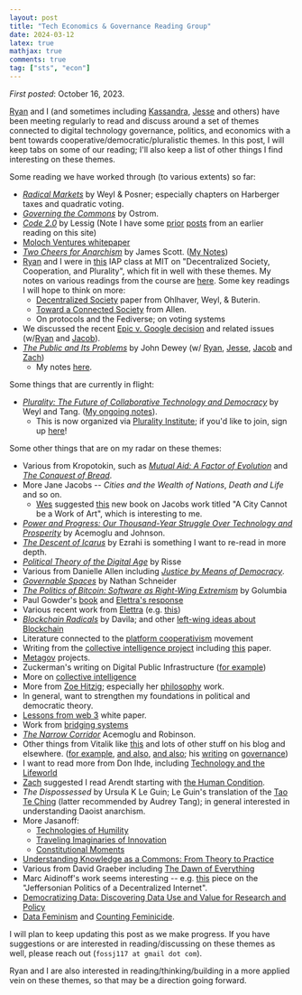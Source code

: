 ```yaml
---
layout: post
title: "Tech Economics & Governance Reading Group"
date: 2024-03-12
latex: true
mathjax: true
comments: true
tag: ["sts", "econ"]
---
```


_First posted_: October 16, 2023.

[Ryan](https://ryansepassi.com/) and I (and sometimes including [Kassandra](https://twitter.com/kassandraETH?ref_src=twsrc%5Egoogle%7Ctwcamp%5Eserp%7Ctwgr%5Eauthor), [Jesse](https://jessecallahanbryant.com/) and others) have been meeting regularly to read and discuss around a set of themes connected to digital technology governance, politics, and economics with a bent towards cooperative/democratic/pluralistic themes. In this post, I will keep tabs on some of our reading; I'll also keep a list of other things I find interesting on these themes.

Some reading we have worked through (to various extents) so far:

- [_Radical Markets_](https://press.princeton.edu/books/hardcover/9780691177502/radical-markets) by Weyl & Posner; especially chapters on Harberger taxes and quadratic voting.
- [_Governing the Commons_](https://www.cambridge.org/core/books/governing-the-commons/A8BB63BC4A1433A50A3FB92EDBBB97D5) by Ostrom.
- [_Code 2.0_](https://en.wikipedia.org/wiki/Code:_Version_2.0) by Lessig (Note I have some [prior](https://jeffreyfossett.com/2021/04/12/lessig-code-resonances.html) [posts](https://jeffreyfossett.com/2021/04/14/more-lessig-code-reflections.html) from an earlier reading on this site)
- [Moloch Ventures whitepaper](https://github.com/MolochVentures/Whitepaper/blob/master/Whitepaper.pdf)
- [_Two Cheers for Anarchism_](https://press.princeton.edu/books/paperback/9780691161037/two-cheers-for-anarchism) by James Scott. ([My Notes](https://jeffreyfossett.com/2023/12/20/notes-on-scott.html))
- [Ryan](https://ryansepassi.com/) and I were in [this](https://www.ccc.mit.edu/eventopportunities/iap-2024-decentralized-society-cooperation-and-plurality/) IAP class at MIT on "Decentralized Society, Cooperation, and Plurality", which fit in well with these themes. My notes on various readings from the course are [here](https://jeffreyfossett.com/2024/01/05/decentralized-society-IAP.html). Some key readings I will hope to think on more:
  - [Decentralized Society](https://papers.ssrn.com/sol3/papers.cfm?abstract_id=4105763) paper from Ohlhaver, Weyl, & Buterin.
  - [Toward a Connected Society](https://www.degruyter.com/document/doi/10.1515/9781400881260-006/html) from Allen.
  - On protocols and the Fediverse; on voting systems
- We discussed the recent [Epic v. Google decision](https://www.theverge.com/23945184/epic-v-google-fortnite-play-store-antitrust-trial-updates) and related issues (w/[Ryan](https://ryansepassi.com/) and [Jacob](https://www.rgrdlaw.com/attorneys-Jacob-G-Gelman.html)).
- [_The Public and Its Problems_](https://en.wikipedia.org/wiki/The_Public_and_Its_Problems) by John Dewey (w/ [Ryan](https://ryansepassi.com/), [Jesse](https://jessecallahanbryant.com/), [Jacob](https://www.rgrdlaw.com/attorneys-Jacob-G-Gelman.html) and [Zach](https://www.zachary-wojtowicz.com/))
  - My notes [here](https://jeffreyfossett.com/2024/03/09/public-and-its-problems.html).

Some things that are currently in flight:

- [_Plurality: The Future of Collaborative Technology and Democracy_](https://github.com/pluralitybook/plurality) by Weyl and Tang. ([My ongoing notes](https://jeffreyfossett.com/2023/12/27/notes-on-plurality-book.html)).
  - This is now organized via [Plurality Institute](https://www.plurality.institute/); if you'd like to join, sign up [here](https://forms.gle/2RcsGBmu2Dn915X39)!

Some other things that are on my radar on these themes:

- Various from Kropotokin, such as [_Mutual Aid: A Factor of Evolution_](https://www.amazon.com/Mutual-Aid-Evolution-Peter-Kropotkin/dp/0875580246) and [_The Conquest of Bread_](https://en.wikipedia.org/wiki/The_Conquest_of_Bread).
- More Jane Jacobs -- _Cities and the Wealth of Nations_, _Death and Life_ and so on.
  - [Wes](https://www.ccc.mit.edu/person/wes-chow/) suggested [this](https://link.springer.com/book/10.1007/978-981-99-5362-2) new book on Jacobs work titled "A City Cannot be a Work of Art", which is interesting to me.
- [_Power and Progress: Our Thousand-Year Struggle Over Technology and Prosperity_](https://www.amazon.com/Power-Progress-Thousand-Year-Technology-Prosperity/dp/1541702530) by Acemoglu and Johnson.
- [_The Descent of Icarus_](https://www.amazon.com/Descent-Icarus-Transformation-Contemporary-Democracy/dp/067419828X) by Ezrahi is something I want to re-read in more depth.
- [_Political Theory of the Digital Age_](https://www.cambridge.org/core/books/political-theory-of-the-digital-age/9BD53911483266AC3FCDF8EECEE95D9E) by Risse
- Various from Danielle Allen including [_Justice by Means of Democracy_](https://press.uchicago.edu/ucp/books/book/chicago/J/bo192735333.html).
- [_Governable Spaces_](https://www.ucpress.edu/book/9780520393943/governable-spaces) by Nathan Schneider
- [_The Politics of Bitcoin: Software as Right-Wing Extremism_](https://www.amazon.com/Politics-Bitcoin-Right-Wing-Extremism-Forerunners/dp/1517901804) by Golumbia
- Paul Gowder's [book](https://networked-leviathan.com/) and [Elettra's response](https://lpeproject.org/blog/how-not-to-regulate-digital-platforms/?utm_source=mailpoet&utm_medium=email&utm_campaign=lpe-blog-update)
- Various recent work from [Elettra](https://www.elettrabietti.com/publications) (e.g. [this](https://papers.ssrn.com/sol3/papers.cfm?abstract_id=4275143))
- [_Blockchain Radicals_](https://www.amazon.com/Blockchain-Radicals-Building-Beyond-Capitalism/dp/1914420853) by Davila; and other [left-wing ideas about Blockchain](https://theblockchainsocialist.com/)
- Literature connected to the [platform cooperativism](https://platform.coop/) movement
- Writing from the [collective intelligence project](https://cip.org/) including [this](https://arxiv.org/abs/2303.11074) paper.
- [Metagov](https://metagov.pubpub.org/participate) projects.
- Zuckerman's writing on Digital Public Infrastructure ([for example](https://knightcolumbia.org/content/the-case-for-digital-public-infrastructure))
- More on [collective intelligence](https://compdemocracy.org/collective-intelligence/)
- More from [Zoe Hitzig](https://www.zoehitzig.com/); especially her [philosophy](https://scholar.harvard.edu/files/hitzig/files/finalrevision.pdf) work.
- In general, want to strengthen my foundations in political and democratic theory.
- [Lessons from web 3](https://gettingplurality.org/2023/03/18/ethics-of-decentralized-social-technologies-lessons-from-the-web3-wave/) white paper.
- Work from [bridging systems](https://bridging.systems/)
- [_The Narrow Corridor_](https://www.penguinrandomhouse.com/books/555400/the-narrow-corridor-by-daron-acemoglu-and-james-a-robinson/#:~:text=About%20The%20Narrow%20Corridor&text=From%20the%20authors%20of%20the,to%20thrive%20despite%20new%20threats.) Acemoglu and Robinson.
- Other things from Vitalik like [this](https://vitalik.eth.limo/general/2019/12/07/quadratic.html) and lots of other stuff on his blog and elsewhere. ([for example](https://vitalik.eth.limo/general/2022/12/30/institutions.html), [and also](https://vitalik.eth.limo/general/2021/09/26/limits.html), [and also](https://vitalik.eth.limo/general/2019/04/03/collusion.html); his [writing](https://vitalik.eth.limo/general/2017/12/17/voting.html) on [governance](https://vitalik.eth.limo/general/2018/03/28/plutocracy.html))
- I want to read more from Don Ihde, including [Technology and the Lifeworld](https://iupress.org/9780253205605/technology-and-the-lifeworld/)
- [Zach](https://www.zachary-wojtowicz.com/) suggested I read Arendt starting with [the Human Condition](https://en.wikipedia.org/wiki/The_Human_Condition).
- _The Dispossessed_ by Ursula K Le Guin; Le Guin's translation of the [Tao Te Ching](https://theanarchistlibrary.org/library/lao-tzu-tao-te-ching) (latter recommended by Audrey Tang); in general interested in understanding Daoist anarchism. 
- More Jasanoff:
  - [Technologies of Humility](https://sciencepolicy.colorado.edu/students/envs_5100/jasanoff2003.pdf)
  - [Traveling Imaginaries of Innovation](https://drive.google.com/drive/u/0/folders/11cj7DUxkS_9K9MmYaLlVxAuXiySkJz_h)
  - [Constitutional Moments](https://www.taylorfrancis.com/chapters/edit/10.4324/9781003075028-32/constitutional-moments-governing-science-technology-sheila-jasanoff)
- [Understanding Knowledge as a Commons: From Theory to Practice](https://direct.mit.edu/books/edited-volume/3807/Understanding-Knowledge-as-a-CommonsFrom-Theory-to)
- Various from David Graeber including [The Dawn of Everything](https://us.macmillan.com/books/9780374157357/thedawnofeverything)
- Marc Aidinoff's work seems interesting -- e.g. [this](https://static1.squarespace.com/static/64406ef17b9d4a67dfd826dc/t/6440a334a902220fa49ab588/1681957689981/Aidinoff.Centrists.pdf) piece on the "Jeffersonian Politics of a Decentralized Internet".
- [Democratizing Data: Discovering Data Use and Value for Research and Policy](https://hdsr.mitpress.mit.edu/specialissue4)
- [Data Feminism](https://data-feminism.mitpress.mit.edu/) and [Counting Feminicide](https://mitpress.mit.edu/9780262048873/counting-feminicide/). 

I will plan to keep updating this post as we make progress. If you have suggestions or are interested in reading/discussing on these themes as well, please reach out (`fossj117 at gmail dot com`).

Ryan and I are also interested in reading/thinking/building in a more applied vein on these themes, so that may be a direction going forward.
